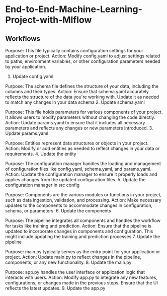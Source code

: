 # End-to-End-Machine-Learning-Project-with-Mlflow


## Workflows




Purpose: 
This file typically contains configuration settings for your application or project.
Action: 
Modify config.yaml to adjust settings related to paths, environment variables, or other configuration parameters needed by your application.
1. Update config.yaml 


Purpose: 
The schema file defines the structure of your data, including the columns and their types.
Action: 
Ensure that schema.yaml accurately reflects the structure of the data you're working with. Update it as needed to match any changes in your data schema
2. Update schema.yaml



Purpose: 
This file holds parameters for various components of your project. It allows users to modify parameters without changing the code directly.
Action: 
Update params.yaml to ensure that it includes all necessary parameters and reflects any changes or new parameters introduced.
3. Update params.yaml


Purpose: 
Entities represent data structures or objects in your project.
Action: 
Modify or add entities as needed to reflect changes in your data or requirements.
4. Update the entity


Purpose: 
The configuration manager handles the loading and management of configuration files like config.yaml, schema.yaml, and params.yaml.
Action: 
Update the configuration manager to ensure it properly loads and applies changes from the updated configuration files.
5. Update the configuration manager in src config


Purpose: 
Components are the various modules or functions in your project, such as data ingestion, validation, and processing.
Action: 
Make necessary updates to the components to accommodate changes in configuration, schema, or parameters.
6. Update the components


Purpose: 
The pipeline integrates all components and handles the workflow for tasks like training and prediction.
Action: 
Ensure that the pipeline is updated to incorporate changes in components and configuration. This might include updating the training and prediction processes
7. Update the pipeline


Purpose: 
main.py typically serves as the entry point for your application or project.
Action: 
Update main.py to reflect changes in the pipeline, components, or any new functionality.
8. Update the main.py


Purpose: 
app.py handles the user interface or application logic that interacts with users.
Action: 
Modify app.py to integrate any new features, configurations, or changes made in the previous steps. Ensure that the UI reflects the latest updates.
9. Update the app.py
